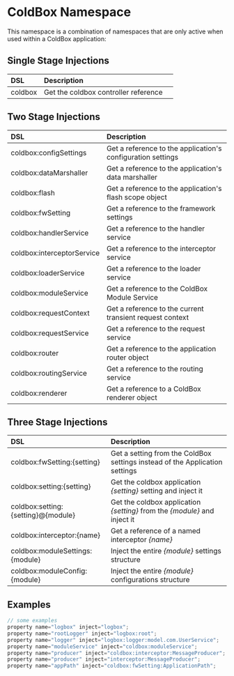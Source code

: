 # ColdBox Namespace

This namespace is a combination of namespaces that are only active when used within a ColdBox application:

## Single Stage Injections

| DSL | Description |  |
| :--- | :--- | :--- |
| coldbox | Get the coldbox controller reference |  |

## Two Stage Injections

| DSL | Description |
| :--- | :--- |
| coldbox:configSettings | Get a reference to the application's configuration settings |
| coldbox:dataMarshaller | Get a reference to the application's data marshaller |
| coldbox:flash | Get a reference to the application's flash scope object |
| coldbox:fwSetting | Get a reference to the framework settings |
| coldbox:handlerService | Get a reference to the handler service |
| coldbox:interceptorService | Get a reference to the interceptor service |
| coldbox:loaderService | Get a reference to the loader service |
| coldbox:moduleService | Get a reference to the ColdBox Module Service |
| coldbox:requestContext | Get a reference to the current transient request context |
| coldbox:requestService | Get a reference to the request service |
| coldbox:router | Get a reference to the application router object |
| coldbox:routingService | Get a reference to the routing service |
| coldbox:renderer | Get a reference to a ColdBox renderer object |

## Three Stage Injections

| DSL | Description |
| :--- | :--- |
| coldbox:fwSetting:{setting} | Get a setting from the ColdBox settings instead of the Application settings |
| coldbox:setting:{setting} | Get the coldbox application _{setting}_ setting and inject it |
| coldbox:setting:{setting}@{module} | Get the coldbox application _{setting}_ from the _{module}_ and inject it |
| coldbox:interceptor:{name} | Get a reference of a named interceptor _{name}_ |
| coldbox:moduleSettings:{module} | Inject the entire _{module}_ settings structure |
| coldbox:moduleConfig:{module} | Inject the entire _{module}_ configurations structure |

## Examples

```javascript
// some examples
property name="logbox" inject="logbox";
property name="rootLogger" inject="logbox:root";
property name="logger" inject="logbox:logger:model.com.UserService";
property name="moduleService" inject="coldbox:moduleService";
property name="producer" inject="coldbox:interceptor:MessageProducer";
property name="producer" inject="interceptor:MessageProducer";
property name="appPath" inject="coldbox:fwSetting:ApplicationPath";
```

